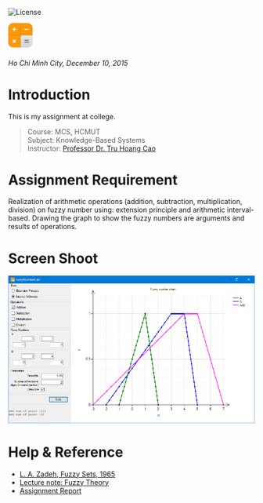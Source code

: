 ![License](https://img.shields.io/badge/license-MIT-green.svg?style=plastic)

<img src="https://github.com/bs135/FuzzyNumberCalc/raw/master/Reources/x256_calc.png" width="50">

###### Ho Chi Minh City, December 10, 2015

# Introduction
This is my assignment at college. 

> Course: MCS, HCMUT<br />
> Subject: Knowledge-Based Systems<br />
> Instructor: [Professor Dr. Tru Hoang Cao](http://cse.hcmut.edu.vn/~tru/)

# Assignment Requirement
Realization of arithmetic operations (addition, subtraction, multiplication, division) on fuzzy number using: extension principle and arithmetic interval-based. Drawing the graph to show the fuzzy numbers are arguments and results of operations.

# Screen Shoot
![ScreenShoot](https://github.com/bs135/FuzzyNumberCalc/raw/master/Screenshot/ScreenCapture01.png)

# Help & Reference
- [L. A. Zadeh, Fuzzy Sets, 1965](https://github.com/bs135/FuzzyNumberCalc/blob/master/References/Fuzzy%20Sets-Information%20and%20Control-1965.pdf)
- [Lecture note: Fuzzy Theory](https://github.com/bs135/FuzzyNumberCalc/blob/master/References/2014-10-fuzzy-theory.pdf)
- [Assignment Report](https://github.com/bs135/FuzzyNumberCalc/blob/master/Report/BaoCao_BaiTapLon.pdf)

